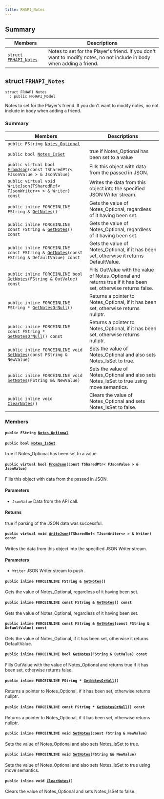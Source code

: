 ```yaml
---
title: RHAPI_Notes
---
```


## Summary

 Members                        | Descriptions                                
--------------------------------|---------------------------------------------
`struct `[`FRHAPI_Notes`](#structFRHAPI__Notes) | Notes to set for the Player&#39;s friend. If you don&#39;t want to modify notes, no not include in body when adding a friend.

## struct `FRHAPI_Notes` <a id="structFRHAPI__Notes"></a>

```
struct FRHAPI_Notes
  : public FRHAPI_Model
```

Notes to set for the Player&#39;s friend. If you don&#39;t want to modify notes, no not include in body when adding a friend.

### Summary

 Members                        | Descriptions                                
--------------------------------|---------------------------------------------
`public FString `[`Notes_Optional`](#structFRHAPI__Notes_1af5e920428c55e9adcab7d93324814a92) | 
`public bool `[`Notes_IsSet`](#structFRHAPI__Notes_1a5f51571b830edca98b4fa43c993bbad1) | true if Notes_Optional has been set to a value
`public virtual bool `[`FromJson`](#structFRHAPI__Notes_1a45ce8d3cecbffcfa0324adf0958ec2d4)`(const TSharedPtr< FJsonValue > & JsonValue)` | Fills this object with data from the passed in JSON.
`public virtual void `[`WriteJson`](#structFRHAPI__Notes_1a0b3090f974db09c9daf44ef1fc03893b)`(TSharedRef< TJsonWriter<> > & Writer) const` | Writes the data from this object into the specified JSON Writer stream.
`public inline FORCEINLINE FString & `[`GetNotes`](#structFRHAPI__Notes_1a1ef3358ff0d080aedc3e1cd2d7e79c24)`()` | Gets the value of Notes_Optional, regardless of it having been set.
`public inline FORCEINLINE const FString & `[`GetNotes`](#structFRHAPI__Notes_1a4830644a1c4f40ded623d384495cf1f7)`() const` | Gets the value of Notes_Optional, regardless of it having been set.
`public inline FORCEINLINE const FString & `[`GetNotes`](#structFRHAPI__Notes_1a3d7f51efd9022212d1daeb4b1afc9389)`(const FString & DefaultValue) const` | Gets the value of Notes_Optional, if it has been set, otherwise it returns DefaultValue.
`public inline FORCEINLINE bool `[`GetNotes`](#structFRHAPI__Notes_1a0227fe389acb0919a345d47f7d27f2fa)`(FString & OutValue) const` | Fills OutValue with the value of Notes_Optional and returns true if it has been set, otherwise returns false.
`public inline FORCEINLINE FString * `[`GetNotesOrNull`](#structFRHAPI__Notes_1a588cac0f22f68d859524ed46fc87fba8)`()` | Returns a pointer to Notes_Optional, if it has been set, otherwise returns nullptr.
`public inline FORCEINLINE const FString * `[`GetNotesOrNull`](#structFRHAPI__Notes_1a10fe689e9272e0dfe81c7aa9d41eeebc)`() const` | Returns a pointer to Notes_Optional, if it has been set, otherwise returns nullptr.
`public inline FORCEINLINE void `[`SetNotes`](#structFRHAPI__Notes_1a9018691938e48a69c1552a19846811d5)`(const FString & NewValue)` | Sets the value of Notes_Optional and also sets Notes_IsSet to true.
`public inline FORCEINLINE void `[`SetNotes`](#structFRHAPI__Notes_1aa2081cc63eb648e084a225b0c2ffa607)`(FString && NewValue)` | Sets the value of Notes_Optional and also sets Notes_IsSet to true using move semantics.
`public inline void `[`ClearNotes`](#structFRHAPI__Notes_1ad4213f307363f5dbc56d292b16ef1b65)`()` | Clears the value of Notes_Optional and sets Notes_IsSet to false.

### Members

#### `public FString `[`Notes_Optional`](#structFRHAPI__Notes_1af5e920428c55e9adcab7d93324814a92) <a id="structFRHAPI__Notes_1af5e920428c55e9adcab7d93324814a92"></a>

#### `public bool `[`Notes_IsSet`](#structFRHAPI__Notes_1a5f51571b830edca98b4fa43c993bbad1) <a id="structFRHAPI__Notes_1a5f51571b830edca98b4fa43c993bbad1"></a>

true if Notes_Optional has been set to a value

#### `public virtual bool `[`FromJson`](#structFRHAPI__Notes_1a45ce8d3cecbffcfa0324adf0958ec2d4)`(const TSharedPtr< FJsonValue > & JsonValue)` <a id="structFRHAPI__Notes_1a45ce8d3cecbffcfa0324adf0958ec2d4"></a>

Fills this object with data from the passed in JSON.

#### Parameters
* `JsonValue` Data from the API call.

#### Returns
true if parsing of the JSON data was successful.

#### `public virtual void `[`WriteJson`](#structFRHAPI__Notes_1a0b3090f974db09c9daf44ef1fc03893b)`(TSharedRef< TJsonWriter<> > & Writer) const` <a id="structFRHAPI__Notes_1a0b3090f974db09c9daf44ef1fc03893b"></a>

Writes the data from this object into the specified JSON Writer stream.

#### Parameters
* `Writer` JSON Writer stream to push .

#### `public inline FORCEINLINE FString & `[`GetNotes`](#structFRHAPI__Notes_1a1ef3358ff0d080aedc3e1cd2d7e79c24)`()` <a id="structFRHAPI__Notes_1a1ef3358ff0d080aedc3e1cd2d7e79c24"></a>

Gets the value of Notes_Optional, regardless of it having been set.

#### `public inline FORCEINLINE const FString & `[`GetNotes`](#structFRHAPI__Notes_1a4830644a1c4f40ded623d384495cf1f7)`() const` <a id="structFRHAPI__Notes_1a4830644a1c4f40ded623d384495cf1f7"></a>

Gets the value of Notes_Optional, regardless of it having been set.

#### `public inline FORCEINLINE const FString & `[`GetNotes`](#structFRHAPI__Notes_1a3d7f51efd9022212d1daeb4b1afc9389)`(const FString & DefaultValue) const` <a id="structFRHAPI__Notes_1a3d7f51efd9022212d1daeb4b1afc9389"></a>

Gets the value of Notes_Optional, if it has been set, otherwise it returns DefaultValue.

#### `public inline FORCEINLINE bool `[`GetNotes`](#structFRHAPI__Notes_1a0227fe389acb0919a345d47f7d27f2fa)`(FString & OutValue) const` <a id="structFRHAPI__Notes_1a0227fe389acb0919a345d47f7d27f2fa"></a>

Fills OutValue with the value of Notes_Optional and returns true if it has been set, otherwise returns false.

#### `public inline FORCEINLINE FString * `[`GetNotesOrNull`](#structFRHAPI__Notes_1a588cac0f22f68d859524ed46fc87fba8)`()` <a id="structFRHAPI__Notes_1a588cac0f22f68d859524ed46fc87fba8"></a>

Returns a pointer to Notes_Optional, if it has been set, otherwise returns nullptr.

#### `public inline FORCEINLINE const FString * `[`GetNotesOrNull`](#structFRHAPI__Notes_1a10fe689e9272e0dfe81c7aa9d41eeebc)`() const` <a id="structFRHAPI__Notes_1a10fe689e9272e0dfe81c7aa9d41eeebc"></a>

Returns a pointer to Notes_Optional, if it has been set, otherwise returns nullptr.

#### `public inline FORCEINLINE void `[`SetNotes`](#structFRHAPI__Notes_1a9018691938e48a69c1552a19846811d5)`(const FString & NewValue)` <a id="structFRHAPI__Notes_1a9018691938e48a69c1552a19846811d5"></a>

Sets the value of Notes_Optional and also sets Notes_IsSet to true.

#### `public inline FORCEINLINE void `[`SetNotes`](#structFRHAPI__Notes_1aa2081cc63eb648e084a225b0c2ffa607)`(FString && NewValue)` <a id="structFRHAPI__Notes_1aa2081cc63eb648e084a225b0c2ffa607"></a>

Sets the value of Notes_Optional and also sets Notes_IsSet to true using move semantics.

#### `public inline void `[`ClearNotes`](#structFRHAPI__Notes_1ad4213f307363f5dbc56d292b16ef1b65)`()` <a id="structFRHAPI__Notes_1ad4213f307363f5dbc56d292b16ef1b65"></a>

Clears the value of Notes_Optional and sets Notes_IsSet to false.

